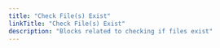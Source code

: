 ```yaml
---
title: "Check File(s) Exist"
linkTitle: "Check File(s) Exist"
description: "Blocks related to checking if files exist"
---
```

